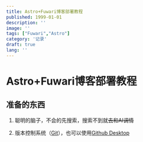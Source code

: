 ```yaml
---
title: Astro+Fuwari博客部署教程
published: 1999-01-01
description: ''
image: ''
tags: ["Fuwari","Astro"]
category: '记录'
draft: true 
lang: ''
---
```


# Astro+Fuwari博客部署教程

## 准备的东西

1. 聪明的脑子，不会的先搜索，搜索不到就~~去和AI调情~~

2. 版本控制系统（[Git](https://git-scm.com/)），也可以使用[Github Desktop](https://github.com/apps/desktop)
